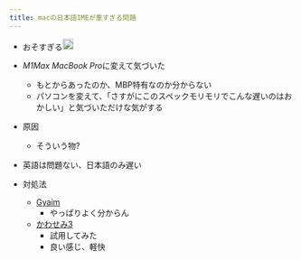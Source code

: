 ```yaml
---
title: macの日本語IMEが重すぎる問題
---
```


* おそすぎる<img src='https://scrapbox.io/api/pages/blu3mo-public/blu3mo/icon' alt='blu3mo.icon' height="19.5"/>

* *M1Max MacBook Pro*に変えて気づいた
  
  * もとからあったのか、MBP特有なのか分からない
  * パソコンを変えて、「さすがにこのスペックモリモリでこんな遅いのはおかしい」と気づいただけな気がする
* 原因
  
  * そういう物?
* 英語は問題ない、日本語のみ遅い

* 対処法
  
  * [Gyaim](Gyaim.md)
    * やっぱりよく分からん
  * [かわせみ3](%E3%81%8B%E3%82%8F%E3%81%9B%E3%81%BF3.md)
    * 試用してみた
    * 良い感じ、軽快
